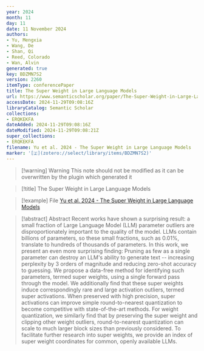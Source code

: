 ```yaml
---
year: 2024
month: 11
day: 11
date: 11 November 2024
authors:
- Yu, Mengxia
- Wang, De
- Shan, Qi
- Reed, Colorado
- Wan, Alvin
generated: true
key: BDZMN7S2
version: 2260
itemType: conferencePaper
title: The Super Weight in Large Language Models
url: https://www.semanticscholar.org/paper/The-Super-Weight-in-Large-Language-Models-Yu-Wang/2e5baf6b3a5bfdb5cd7d7ee450296fe222c7c225
accessDate: 2024-11-29T09:08:16Z
libraryCatalog: Semantic Scholar
collections:
- ERQKEKFA
dateAdded: 2024-11-29T09:08:16Z
dateModified: 2024-11-29T09:08:21Z
super_collections:
- ERQKEKFA
filename: Yu et al. 2024 - The Super Weight in Large Language Models
marker: '[🇿](zotero://select/library/items/BDZMN7S2)'
---
```



 > 
 > \[!warning\] Warning
 > This note should not be modified as it can be overwritten by the plugin which generated it

 > 
 > \[!title\] The Super Weight in Large Language Models

 > 
 > \[!example\] File
 > [Yu et al. 2024 - The Super Weight in Large Language Models](Yu%20et%20al.%202024%20-%20The%20Super%20Weight%20in%20Large%20Language%20Models.pdf)

 > 
 > \[!abstract\] Abstract
 > Recent works have shown a surprising result: a small fraction of Large Language Model (LLM) parameter outliers are disproportionately important to the quality of the model. LLMs contain billions of parameters, so these small fractions, such as 0.01%, translate to hundreds of thousands of parameters. In this work, we present an even more surprising finding: Pruning as few as a single parameter can destroy an LLM's ability to generate text -- increasing perplexity by 3 orders of magnitude and reducing zero-shot accuracy to guessing. We propose a data-free method for identifying such parameters, termed super weights, using a single forward pass through the model. We additionally find that these super weights induce correspondingly rare and large activation outliers, termed super activations. When preserved with high precision, super activations can improve simple round-to-nearest quantization to become competitive with state-of-the-art methods. For weight quantization, we similarly find that by preserving the super weight and clipping other weight outliers, round-to-nearest quantization can scale to much larger block sizes than previously considered. To facilitate further research into super weights, we provide an index of super weight coordinates for common, openly available LLMs.
